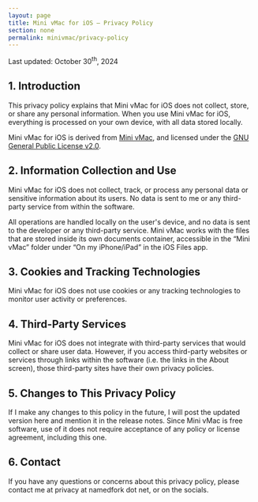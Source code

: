 ```yaml
---
layout: page
title: Mini vMac for iOS – Privacy Policy
section: none
permalink: minivmac/privacy-policy
---
```


Last updated: October 30<sup>th</sup>, 2024

## 1. Introduction

This privacy policy explains that Mini vMac for iOS does not collect, store, or share any personal information. When you use Mini vMac for iOS, everything is processed on your own device, with all data stored locally.

Mini vMac for iOS is derived from [Mini vMac](https://www.gryphel.com/c/minivmac/index.html), and licensed under the [GNU General Public License v2.0](https://github.com/zydeco/minivmac4ios/blob/main/LICENSE.md).

## 2. Information Collection and Use

Mini vMac for iOS does not collect, track, or process any personal data or sensitive information about its users. No data is sent to me or any third-party service from within the software.

All operations are handled locally on the user's device, and no data is sent to the developer or any third-party service. Mini vMac works with the files that are stored inside its own documents container, accessible in the “Mini vMac” folder under “On my iPhone/iPad” in the iOS Files app.

## 3. Cookies and Tracking Technologies

Mini vMac for iOS does not use cookies or any tracking technologies to monitor user activity or preferences.

## 4. Third-Party Services

Mini vMac for iOS does not integrate with third-party services that would collect or share user data. However, if you access third-party websites or services through links within the software (i.e. the links in the About screen), those third-party sites have their own privacy policies.

## 5. Changes to This Privacy Policy

If I make any changes to this policy in the future, I will post the updated version here and mention it in the release notes. Since Mini vMac is free software, use of it does not require acceptance of any policy or license agreement, including this one.

## 6. Contact

If you have any questions or concerns about this privacy policy, please contact me at privacy at namedfork dot net, or on the socials.
